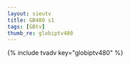 ```yaml
--- 
layout: sieutv
title: GB480 s1
tags: [GBtv]
thumb_re: globiptv480
---
```

{% include tvadv key="globiptv480" %} 
